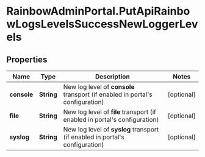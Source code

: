 # RainbowAdminPortal.PutApiRainbowLogsLevelsSuccessNewLoggerLevels

## Properties

Name | Type | Description | Notes
------------ | ------------- | ------------- | -------------
**console** | **String** | New log level of **console** transport (if enabled in portal&#39;s configuration) | [optional] 
**file** | **String** | New log level of **file** transport (if enabled in portal&#39;s configuration) | [optional] 
**syslog** | **String** | New log level of **syslog** transport (if enabled in portal&#39;s configuration) | [optional] 



